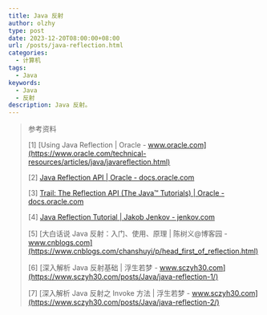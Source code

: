 ```yaml
---
title: Java 反射
author: olzhy
type: post
date: 2023-12-20T08:00:00+08:00
url: /posts/java-reflection.html
categories:
  - 计算机
tags:
  - Java
keywords:
  - Java
  - 反射
description: Java 反射。
---
```


> 参考资料
>
> [1] [Using Java Reflection | Oracle - www.oracle.com](https://www.oracle.com/technical-resources/articles/java/javareflection.html)
>
> [2] [Java Reflection API | Oracle - docs.oracle.com](https://docs.oracle.com/javase/8/docs/technotes/guides/reflection/index.html)
>
> [3] [Trail: The Reflection API (The Java™ Tutorials) | Oracle - docs.oracle.com](https://docs.oracle.com/javase/tutorial/reflect/index.html)
>
> [4] [Java Reflection Tutorial | Jakob Jenkov - jenkov.com](https://jenkov.com/tutorials/java-reflection/index.html)
>
> [5] [大白话说 Java 反射：入门、使用、原理 | 陈树义@博客园 - www.cnblogs.com](https://www.cnblogs.com/chanshuyi/p/head_first_of_reflection.html)
>
> [6] [深入解析 Java 反射基础 | 浮生若梦 - www.sczyh30.com](https://www.sczyh30.com/posts/Java/java-reflection-1/)
>
> [7] [深入解析 Java 反射之 Invoke 方法 | 浮生若梦 - www.sczyh30.com](https://www.sczyh30.com/posts/Java/java-reflection-2/)

